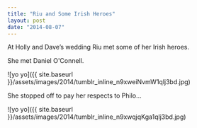 ```yaml
---
title: "Riu and Some Irish Heroes"
layout: post
date: "2014-08-07"
---
```


At Holly and Dave’s wedding Riu met some of her Irish heroes.

She met Daniel O'Connell.

![yo yo]({{ site.baseurl }}/assets/images/2014/tumblr_inline_n9xweiNvmW1qlj3bd.jpg)

She stopped off to pay her respects to Philo…

![yo yo]({{ site.baseurl }}/assets/images/2014/tumblr_inline_n9xwqjqKga1qlj3bd.jpg)
